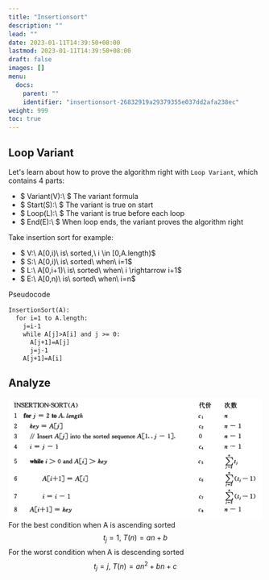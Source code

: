 ```yaml
---
title: "Insertionsort"
description: ""
lead: ""
date: 2023-01-11T14:39:50+08:00
lastmod: 2023-01-11T14:39:50+08:00
draft: false
images: []
menu:
  docs:
    parent: ""
    identifier: "insertionsort-26832919a29379355e037dd2afa238ec"
weight: 999
toc: true
---
```

## Loop Variant
Let's learn about how to prove the algorithm right with `Loop Variant`, which contains 4 parts:
* $ Variant(V):\ $ The variant formula
* $ Start(S):\ $ The variant is true on start
* $ Loop(L):\ $ The variant is true before each loop
* $ End(E):\ $ When loop ends, the variant proves the algorithm right

Take insertion sort for example:
* $ V:\ A[0,i)\ is\ sorted,\ i \in [0,A.length)$
* $ S:\ A[0,i)\ is\ sorted\ when\ i=1$
* $ L:\ A[0,i+1)\ is\ sorted\ when\ i \rightarrow i+1$
* $ E:\ A[0,n)\ is\ sorted\ when\ i=n$

Pseudocode
```
InsertionSort(A):
  for i=1 to A.length:
    j=i-1
    while A[j]>A[i] and j >= 0:
      A[j+1]=A[j]
      j=j-1
    A[j+1]=A[i]
```
## Analyze
![anayze](images/insertion_sort_analyze.png)
For the best condition when A is ascending sorted
$$t_j=1,\ T(n)=an+b$$
For the worst condition when A is descending sorted
$$t_j=j,\ T(n)=an^2+bn+c$$
